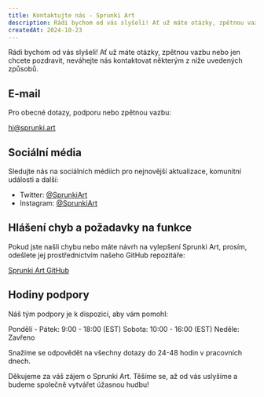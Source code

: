 ```yaml
---
title: Kontaktujte nás - Sprunki Art
description: Rádi bychom od vás slyšeli! Ať už máte otázky, zpětnou vazbu nebo jen chcete pozdravit, neváhejte nás kontaktovat některým z níže uvedených způsobů.
createdAt: 2024-10-23
---
```


Rádi bychom od vás slyšeli! Ať už máte otázky, zpětnou vazbu nebo jen chcete pozdravit, neváhejte nás kontaktovat některým z níže uvedených způsobů.

## E-mail

Pro obecné dotazy, podporu nebo zpětnou vazbu:

[hi@sprunki.art](mailto:hi@sprunki.art)

## Sociální média

Sledujte nás na sociálních médiích pro nejnovější aktualizace, komunitní události a další:

- Twitter: [@SprunkiArt](https://twitter.com/sprunki-art)
- Instagram: [@SprunkiArt](https://instagram.com/sprunki-art)

## Hlášení chyb a požadavky na funkce

Pokud jste našli chybu nebo máte návrh na vylepšení Sprunki Art, prosím, odešlete jej prostřednictvím našeho GitHub repozitáře:

[Sprunki Art GitHub](https://github.com/ZissyW/sprunki-art)

## Hodiny podpory

Náš tým podpory je k dispozici, aby vám pomohl:

Pondělí - Pátek: 9:00 - 18:00 (EST)
Sobota: 10:00 - 16:00 (EST)
Neděle: Zavřeno

Snažíme se odpovědět na všechny dotazy do 24-48 hodin v pracovních dnech.

Děkujeme za váš zájem o Sprunki Art. Těšíme se, až od vás uslyšíme a budeme společně vytvářet úžasnou hudbu!
